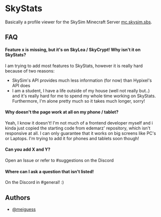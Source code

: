# SkyStats

Basically a profile viewer for the SkySim Minecraft Server [mc.skysim.sbs](http://discord.skysim.sbs).



## FAQ

#### Feature x is missing, but it's on SkyLea / SkyCrypt! Why isn't it on SkyStats?

I am trying to add most features to SkyStats, however it is really hard because of two reasons:
- SkySim's API provides much less information (for now) than Hypixel's API does
- I am a student, I have a life outside of my house (well not really but..) and it's really hard for me to spend my whole time working on SkyStats. Furthermore, I'm alone pretty much so it takes much longer, sorry!

#### Why doesn't the page work at all on my phone / tablet?

Yeah, I know it doesn't! I'm not much of a frontend developer myself and i kinda just copied the starting code from edemarz' repository, which isn't responsive at all. I can only guarantee that it works on big screens like PC's or Laptops. I'm trying to add it for phones and tablets soon though!

#### Can you add X and Y?

Open an Issue or refer to #suggestions on the Discord

#### Where can I ask a question that isn't listed!

On the Discord in #general! :)
## Authors

- [@meiguess](https://www.github.com/meiguess)
